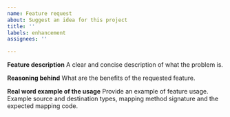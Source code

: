 ```yaml
---
name: Feature request
about: Suggest an idea for this project
title: ''
labels: enhancement
assignees: ''

---
```


**Feature description**
A clear and concise description of what the problem is. 

**Reasoning behind**
What are the benefits of the requested feature.

**Real word example of the usage**
Provide an example of feature usage. Example source and destination types, mapping method signature and the expected mapping code.
